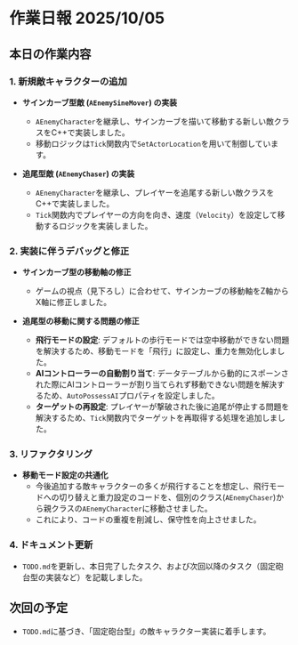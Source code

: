 # 作業日報 2025/10/05

## 本日の作業内容

### 1. 新規敵キャラクターの追加

- **サインカーブ型敵 (`AEnemySineMover`) の実装**
  - `AEnemyCharacter`を継承し、サインカーブを描いて移動する新しい敵クラスをC++で実装しました。
  - 移動ロジックは`Tick`関数内で`SetActorLocation`を用いて制御しています。

- **追尾型敵 (`AEnemyChaser`) の実装**
  - `AEnemyCharacter`を継承し、プレイヤーを追尾する新しい敵クラスをC++で実装しました。
  - `Tick`関数内でプレイヤーの方向を向き、速度（`Velocity`）を設定して移動するロジックを実装しました。

### 2. 実装に伴うデバッグと修正

- **サインカーブ型の移動軸の修正**
  - ゲームの視点（見下ろし）に合わせて、サインカーブの移動軸をZ軸からX軸に修正しました。

- **追尾型の移動に関する問題の修正**
  - **飛行モードの設定**: デフォルトの歩行モードでは空中移動ができない問題を解決するため、移動モードを「飛行」に設定し、重力を無効化しました。
  - **AIコントローラーの自動割り当て**: データテーブルから動的にスポーンされた際にAIコントローラーが割り当てられず移動できない問題を解決するため、`AutoPossessAI`プロパティを設定しました。
  - **ターゲットの再設定**: プレイヤーが撃破された後に追尾が停止する問題を解決するため、`Tick`関数内でターゲットを再取得する処理を追加しました。

### 3. リファクタリング

- **移動モード設定の共通化**
  - 今後追加する敵キャラクターの多くが飛行することを想定し、飛行モードへの切り替えと重力設定のコードを、個別のクラス(`AEnemyChaser`)から親クラスの`AEnemyCharacter`に移動させました。
  - これにより、コードの重複を削減し、保守性を向上させました。

### 4. ドキュメント更新

- `TODO.md`を更新し、本日完了したタスク、および次回以降のタスク（固定砲台型の実装など）を記載しました。

## 次回の予定

- `TODO.md`に基づき、「固定砲台型」の敵キャラクター実装に着手します。
